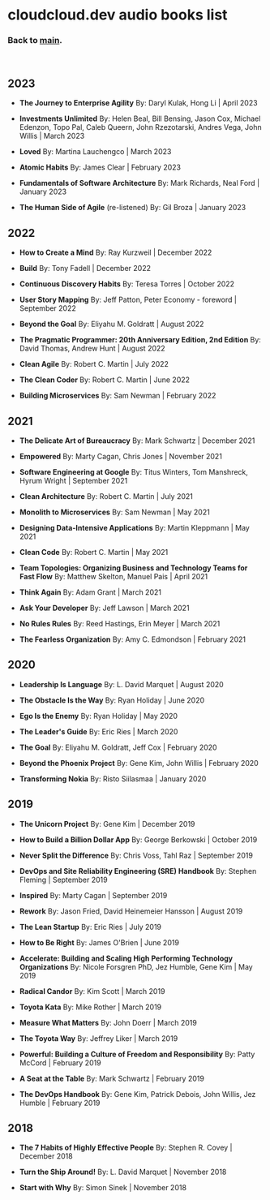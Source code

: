 # cloudcloud.dev audio books list

### Back to [main](index.md).

<br/>

## 2023 

* **The Journey to Enterprise Agility**
By: Daryl Kulak, Hong Li | April 2023

* **Investments Unlimited**
By: Helen Beal, Bill Bensing, Jason Cox, Michael Edenzon, Topo Pal, Caleb Queern, John Rzezotarski, Andres Vega, John Willis | March 2023

* **Loved**
By: Martina Lauchengco | March 2023

* **Atomic Habits**
By: James Clear | February 2023

* **Fundamentals of Software Architecture**
By: Mark Richards, Neal Ford | January 2023

* **The Human Side of Agile** (re-listened)
By: Gil Broza | January 2023


## 2022

* **How to Create a Mind**
By: Ray Kurzweil | December 2022

* **Build**
By: Tony Fadell | December 2022

* **Continuous Discovery Habits**
By: Teresa Torres | October 2022

* **User Story Mapping**
By: Jeff Patton, Peter Economy - foreword | September 2022

* **Beyond the Goal**
By: Eliyahu M. Goldratt | August 2022 

* **The Pragmatic Programmer: 20th Anniversary Edition, 2nd Edition**
By: David Thomas, Andrew Hunt | August 2022

* **Clean Agile**
By: Robert C. Martin | July 2022

* **The Clean Coder**
By: Robert C. Martin | June 2022

* **Building Microservices**
By: Sam Newman | February 2022


## 2021

* **The Delicate Art of Bureaucracy**
By: Mark Schwartz | December 2021 

* **Empowered**
By: Marty Cagan, Chris Jones | November 2021

* **Software Engineering at Google**
By: Titus Winters, Tom Manshreck, Hyrum Wright | September 2021

* **Clean Architecture**
By: Robert C. Martin | July 2021 

* **Monolith to Microservices** 
By: Sam Newman | May 2021

* **Designing Data-Intensive Applications**
By: Martin Kleppmann | May 2021

* **Clean Code**
By: Robert C. Martin | May 2021

* **Team Topologies: Organizing Business and Technology Teams for Fast Flow**
By: Matthew Skelton, Manuel Pais | April 2021

* **Think Again**
By: Adam Grant | March 2021

* **Ask Your Developer**
By: Jeff Lawson | March 2021

* **No Rules Rules** 
By: Reed Hastings, Erin Meyer | March 2021

* **The Fearless Organization**
By: Amy C. Edmondson | February 2021


## 2020

* **Leadership Is Language**
By: L. David Marquet | August 2020

* **The Obstacle Is the Way**
By: Ryan Holiday | June 2020

* **Ego Is the Enemy**
By: Ryan Holiday | May 2020

* **The Leader's Guide**
By: Eric Ries | March 2020 

* **The Goal**
By: Eliyahu M. Goldratt, Jeff Cox | February 2020

* **Beyond the Phoenix Project**
By: Gene Kim, John Willis | February 2020

* **Transforming Nokia** 
By: Risto Siilasmaa | January 2020


## 2019

* **The Unicorn Project**
By: Gene Kim | December 2019

* **How to Build a Billion Dollar App**
By: George Berkowski | October 2019

* **Never Split the Difference**
By: Chris Voss, Tahl Raz | September 2019

* **DevOps and Site Reliability Engineering (SRE) Handbook**
By: Stephen Fleming | September 2019

* **Inspired**
By: Marty Cagan | September 2019

* **Rework**
By: Jason Fried, David Heinemeier Hansson | August 2019

* **The Lean Startup**
By: Eric Ries | July 2019

* **How to Be Right**
By: James O'Brien | June 2019

* **Accelerate: Building and Scaling High Performing Technology Organizations**
By: Nicole Forsgren PhD, Jez Humble, Gene Kim | May 2019

* **Radical Candor**
By: Kim Scott | March 2019

* **Toyota Kata**
By: Mike Rother | March 2019

* **Measure What Matters**
By: John Doerr | March 2019 

* **The Toyota Way**
By: Jeffrey Liker | March 2019

* **Powerful: Building a Culture of Freedom and Responsibility**
By: Patty McCord | February 2019

* **A Seat at the Table**
By: Mark Schwartz | February 2019 

* **The DevOps Handbook**
By: Gene Kim, Patrick Debois, John Willis, Jez Humble | February 2019


## 2018

* **The 7 Habits of Highly Effective People**
By: Stephen R. Covey | December 2018

* **Turn the Ship Around!**
By: L. David Marquet | November 2018

* **Start with Why**
By: Simon Sinek | November 2018
